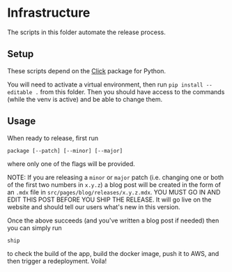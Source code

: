 # Infrastructure

The scripts in this folder automate the release process.

## Setup

These scripts depend on the [Click](https://click.palletsprojects.com/en/7.x/) package for Python.

You will need to activate a virtual environment, then run `pip install --editable .` from this folder. Then you should have access to the commands (while the venv is active) and be able to change them.

## Usage

When ready to release, first run

```
package [--patch] [--minor] [--major]
```

where only one of the flags will be provided.

NOTE: If you are releasing a `minor` or `major` patch (i.e. changing one or both of the first two numbers in `x.y.z`) a blog post will be created in the form of an `.mdx` file in `src/pages/blog/releases/x.y.z.mdx`. YOU MUST GO IN AND EDIT THIS POST BEFORE YOU SHIP THE RELEASE. It will go live on the website and should tell our users what's new in this version.

Once the above succeeds (and you've written a blog post if needed) then you can simply run

```
ship
```

to check the build of the app, build the docker image, push it to AWS, and then trigger a redeployment. Voila!
